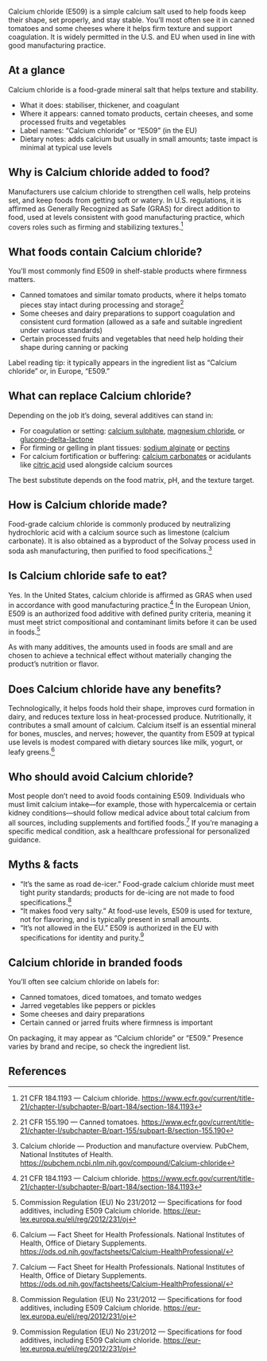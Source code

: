 Calcium chloride (E509) is a simple calcium salt used to help foods keep their shape, set properly, and stay stable. You’ll most often see it in canned tomatoes and some cheeses where it helps firm texture and support coagulation. It is widely permitted in the U.S. and EU when used in line with good manufacturing practice.

<!--more-->

## At a glance
Calcium chloride is a food-grade mineral salt that helps texture and stability.

- What it does: stabiliser, thickener, and coagulant
- Where it appears: canned tomato products, certain cheeses, and some processed fruits and vegetables
- Label names: “Calcium chloride” or “E509” (in the EU)
- Dietary notes: adds calcium but usually in small amounts; taste impact is minimal at typical use levels

## Why is Calcium chloride added to food?
Manufacturers use calcium chloride to strengthen cell walls, help proteins set, and keep foods from getting soft or watery. In U.S. regulations, it is affirmed as Generally Recognized as Safe (GRAS) for direct addition to food, used at levels consistent with good manufacturing practice, which covers roles such as firming and stabilizing textures.[^1]

## What foods contain Calcium chloride?
You’ll most commonly find E509 in shelf-stable products where firmness matters.

- Canned tomatoes and similar tomato products, where it helps tomato pieces stay intact during processing and storage[^2]
- Some cheeses and dairy preparations to support coagulation and consistent curd formation (allowed as a safe and suitable ingredient under various standards)
- Certain processed fruits and vegetables that need help holding their shape during canning or packing

Label reading tip: it typically appears in the ingredient list as “Calcium chloride” or, in Europe, “E509.”

## What can replace Calcium chloride?
Depending on the job it’s doing, several additives can stand in:

- For coagulation or setting: [calcium sulphate](/e516-calcium-sulphate), [magnesium chloride](/e511-magnesium-chloride), or [glucono-delta-lactone](/e575-glucono-delta-lactone)
- For firming or gelling in plant tissues: [sodium alginate](/e401-sodium-alginate) or [pectins](/e440-pectins)
- For calcium fortification or buffering: [calcium carbonates](/e170-calcium-carbonates) or acidulants like [citric acid](/e330-citric-acid) used alongside calcium sources

The best substitute depends on the food matrix, pH, and the texture target.

## How is Calcium chloride made?
Food-grade calcium chloride is commonly produced by neutralizing hydrochloric acid with a calcium source such as limestone (calcium carbonate). It is also obtained as a byproduct of the Solvay process used in soda ash manufacturing, then purified to food specifications.[^3]

## Is Calcium chloride safe to eat?
Yes. In the United States, calcium chloride is affirmed as GRAS when used in accordance with good manufacturing practice.[^1] In the European Union, E509 is an authorized food additive with defined purity criteria, meaning it must meet strict compositional and contaminant limits before it can be used in foods.[^4]

As with many additives, the amounts used in foods are small and are chosen to achieve a technical effect without materially changing the product’s nutrition or flavor.

## Does Calcium chloride have any benefits?
Technologically, it helps foods hold their shape, improves curd formation in dairy, and reduces texture loss in heat-processed produce. Nutritionally, it contributes a small amount of calcium. Calcium itself is an essential mineral for bones, muscles, and nerves; however, the quantity from E509 at typical use levels is modest compared with dietary sources like milk, yogurt, or leafy greens.[^5]

## Who should avoid Calcium chloride?
Most people don’t need to avoid foods containing E509. Individuals who must limit calcium intake—for example, those with hypercalcemia or certain kidney conditions—should follow medical advice about total calcium from all sources, including supplements and fortified foods.[^5] If you’re managing a specific medical condition, ask a healthcare professional for personalized guidance.

## Myths & facts
- “It’s the same as road de-icer.” Food-grade calcium chloride must meet tight purity standards; products for de-icing are not made to food specifications.[^4]
- “It makes food very salty.” At food-use levels, E509 is used for texture, not for flavoring, and is typically present in small amounts.
- “It’s not allowed in the EU.” E509 is authorized in the EU with specifications for identity and purity.[^4]

## Calcium chloride in branded foods
You’ll often see calcium chloride on labels for:
- Canned tomatoes, diced tomatoes, and tomato wedges
- Jarred vegetables like peppers or pickles
- Some cheeses and dairy preparations
- Certain canned or jarred fruits where firmness is important

On packaging, it may appear as “Calcium chloride” or “E509.” Presence varies by brand and recipe, so check the ingredient list.

## References
[^1]: 21 CFR 184.1193 — Calcium chloride. https://www.ecfr.gov/current/title-21/chapter-I/subchapter-B/part-184/section-184.1193
[^2]: 21 CFR 155.190 — Canned tomatoes. https://www.ecfr.gov/current/title-21/chapter-I/subchapter-B/part-155/subpart-B/section-155.190
[^3]: Calcium chloride — Production and manufacture overview. PubChem, National Institutes of Health. https://pubchem.ncbi.nlm.nih.gov/compound/Calcium-chloride
[^4]: Commission Regulation (EU) No 231/2012 — Specifications for food additives, including E509 Calcium chloride. https://eur-lex.europa.eu/eli/reg/2012/231/oj
[^5]: Calcium — Fact Sheet for Health Professionals. National Institutes of Health, Office of Dietary Supplements. https://ods.od.nih.gov/factsheets/Calcium-HealthProfessional/
